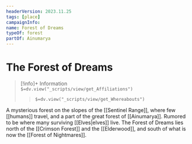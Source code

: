 ```yaml
---
headerVersion: 2023.11.25
tags: [place]
campaignInfo:
name: Forest of Dreams
typeOf: forest
partOf: Ainumarya
---
```

# The Forest of Dreams
>[!info]+ Information  
> `$=dv.view("_scripts/view/get_Affiliations")`  
>> `$=dv.view("_scripts/view/get_Whereabouts")`

A mysterious forest on the slopes of the [[Sentinel Range]], where few [[humans]] travel, and a part of the great forest of [[Ainumarya]]. Rumored to be where many surviving [[Elves|elves]] live. The Forest of Dreams lies north of the [[Crimson Forest]] and the [[Elderwood]], and south of what is now the [[Forest of Nightmares]]. 
